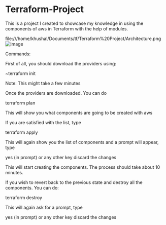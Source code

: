 # Terraform-Project

This is a project I created to showcase my knowledge in using the components of aws in Terraform with the help of modules.

file:///home/khushal/Documents/tf/Terraform%20Project/Architecture.png![image](https://user-images.githubusercontent.com/112554837/218684208-b51cd6a2-3daf-4207-b919-06459547c503.png)

Commands:

First of all, you should download the providers using:

~terraform init

Note: This might take a few minutes

Once the providers are downloaded. You can do

terraform plan

This will show you what components are going to be created with aws

If you are satisfied with the list, type

terraform apply

This will again show you the list of components and a prompt will appear, type

yes (in prompt) or any other key discard the changes

This will start creating the components. The process should take about 10 minutes. 

If you wish to revert back to the previous state and destroy all the components. You can do:

terraform destroy

This will again ask for a prompt, type

yes (in prompt) or any other key discard the changes





